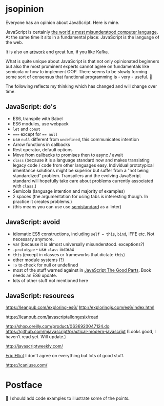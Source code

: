 # jsopinion

Everyone has an opinion about JavaScript. Here is mine.

JavaScript is certainly [the world's most misunderstood computer language](http://www.crockford.com/javascript/javascript.html). At the same time it sits in a fundamental place: JavaScript is the language of the web.

It is also an [artwork](http://aem1k.com/) and great [fun](https://www.destroyallsoftware.com/talks/wat), if you like Kafka.

What is quite unique about JavaScript is that not only opinionated beginners but also the most prominent experts cannot agree on fundamentals like semicola or how to implement OOP. There seems to be slowly forming some sort of consensus that functional programming is - very - useful. 👏

The following reflects my thinking which has changed and will change over time.

## JavaScript: do's

* ES6, transpile with Babel
* ES6 modules, use webpack   
* `let` and `const`
* `===` except for `== null`
* use `null` different from `undefined`, this communicates intention
* Arrow functions in callbacks   
* Rest operator, default options   
* Move from callbacks to promises then to  async / await   
* `class` (because it is a language standard now and makes translating legacy code / code from other languages easy. Individual prototypical inheritance solutions might be superior but suffer from a "not being standardized" problem. Transpilers and the evolving JavaScript standard will hopefully  take care about problems currently associated with `class`.)
* Semicola (language intention and majority of examples)
* 2 spaces (the argumentation for using tabs is interesting though. In practice it creates problems.)
* (this means you can use use [semistandard](https://github.com/Flet/semistandard) as a linter)

## JavaScript: avoid

* idiomatic ES5 constructions, including  `self = this`, `bind`, IFFE etc. Not necessary anymore.   
* var (because it is almost universally  misunderstood. exceptions?)   
* `.prototype` - use `class` instead   
* `this` (except in classes or frameworks that dictate `this`)   
* other module systems (?)   
* `!x` to check for null or undefined
* most of the stuff warned against in [JavaScript The Good Parts](http://shop.oreilly.com/product/9780596517748.do). Book needs an ES6 update.     
* lots of other stuff not mentioned here

## JavaScript: resources

https://leanpub.com/exploring-es6/
http://exploringjs.com/es6/index.html

https://leanpub.com/javascriptallongesix/read

http://shop.oreilly.com/product/0636920047124.do
https://github.com/mjavascript/practical-modern-javascript
(Looks good, I haven't read yet. Will update.)

http://javascriptweekly.com/

[Eric Elliot](https://ericelliottjs.com/) I don't agree on everything but lots of good stuff.

https://caniuse.com/

# Postface

🤔 I should add code examples to illustrate some of the points.
